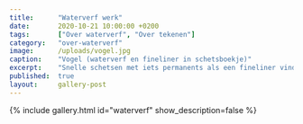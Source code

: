 ```yaml
---
title:      "Waterverf werk"
date:       2020-10-21 10:00:00 +0200
tags:       ["Over waterverf", "Over tekenen"]
category:   "over-waterverf"
image:      /uploads/vogel.jpg
caption:    "Vogel (waterverf en fineliner in schetsboekje)"
excerpt:    "Snelle schetsen met iets permanents als een fineliner vind ik tof om te maken. Het is niet vergevingsgezind. Een gezette lijn is niet terug te nemen. Het plaatje vormt zich door spontane, gevoelsmatige lijnen. Deze kwetsbaarheid is heel spannend bij het maken. Soms is het resultaat heel gaaf. Maar ik vind het eigenlijk altijd mooier dan werk waar ik uren met een potlood pruts, gum en bijwerk."
published:  true
layout:     gallery-post
---
```


{% include gallery.html id="waterverf" show_description=false %}
